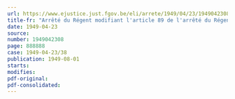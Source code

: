 ```yaml
---
url: https://www.ejustice.just.fgov.be/eli/arrete/1949/04/23/1949042308/justel
title-fr: "Arrêté du Régent modifiant l'article 89 de l'arrêté du Régent du 14 septembre 1946, pris en exécution des lois coordonnées par l'arrêté du Régent du 12 septembre 1946, relatives à l'assurance en vue de la vieillesse et du décès prématuré"
date: 1949-04-23
source:
number: 1949042308
page: 888888
case: 1949-04-23/38
publication: 1949-08-01
starts:
modifies:
pdf-original:
pdf-consolidated:
---
```


